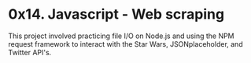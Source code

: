 # 0x14. Javascript - Web scraping

This project involved practicing file I/O on Node.js and using the NPM request framework to interact with the Star Wars, JSONplaceholder, and Twitter API's.
